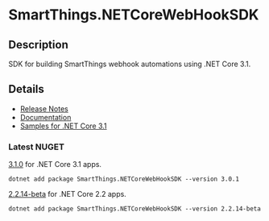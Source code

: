 # SmartThings.NETCoreWebHookSDK

## Description

SDK for building SmartThings webhook automations using .NET Core 3.1.

## Details

- [Release Notes](https://github.com/ianisms/SmartThings.NETCoreWebHookSDK/blob/master/docs/RELEASENOTES.md)
- [Documentation](https://ianisms.github.io/SmartThings.NETCoreWebHookSDK/)
- [Samples for .NET Core 3.1](https://github.com/ianisms/SmartThings.NETCoreWebHookSDK/tree/master/samples)

### Latest NUGET

[3.1.0](https://www.nuget.org/packages/SmartThings.NETCoreWebHookSDK/3.1.0) for .NET Core 3.1 apps.

```batch
dotnet add package SmartThings.NETCoreWebHookSDK --version 3.0.1
```

[2.2.14-beta](https://www.nuget.org/packages/SmartThings.NETCoreWebHookSDK/2.2.14-beta) for .NET Core 2.2 apps.

```batch
dotnet add package SmartThings.NETCoreWebHookSDK --version 2.2.14-beta
```
